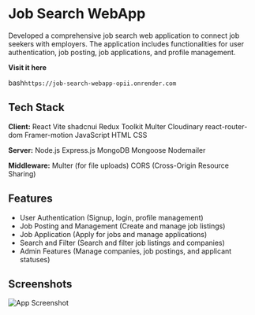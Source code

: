 
# Job Search WebApp

Developed a comprehensive job search web application to connect job seekers with employers. The application includes functionalities for user authentication, job posting, job applications, and profile management.

**Visit it here** 

bash`` https://job-search-webapp-opii.onrender.com ``



## Tech Stack

**Client:** React
Vite
shadcnui
Redux Toolkit
Multer
Cloudinary
react-router-dom
Framer-motion
JavaScript
HTML
CSS

**Server:** Node.js
Express.js
MongoDB
Mongoose
Nodemailer

**Middleware:** Multer (for file uploads)
CORS (Cross-Origin Resource Sharing)


## Features

- User Authentication (Signup, login, profile management)
- Job Posting and Management (Create and manage job listings)
- Job Application (Apply for jobs and manage applications)
- Search and Filter (Search and filter job listings and companies)
- Admin Features (Manage companies, job postings, and applicant statuses)


## Screenshots

![App Screenshot](https://drive.google.com/uc?export=view&id=1def236k5Q1WA4clGYzjAxZKAQxaOYghS)

